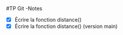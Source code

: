 #TP Git -Notes
- [x] Écrire la fonction distance()
- [x] Écrire la fonction distance()  (version main)
